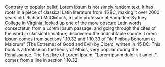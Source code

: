 Contrary to popular belief, Lorem Ipsum is not simply random text. It has roots in a piece of classical Latin literature from 45 BC, making it over 2000 years old.
 Richard McClintock, a Latin professor at Hampden-Sydney College in Virginia, looked up one of the more obscure Latin words, consectetur, from a Lorem Ipsum passage, 
 and going through the cites of the word in classical literature, discovered the undoubtable source. Lorem Ipsum comes from sections 1.10.32 and 1.10.33 of
 "de Finibus Bonorum et Malorum" (The Extremes of Good and Evil) by Cicero, written in 45 BC. This book is a treatise on the theory of ethics, very popular 
 during the Renaissance. The first line of Lorem Ipsum, "Lorem ipsum dolor sit amet..", comes from a line in section 1.10.32.